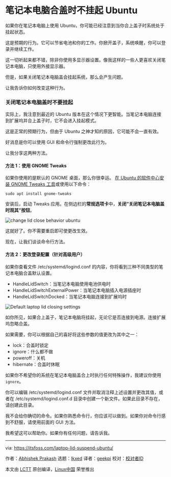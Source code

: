[#]: subject: "Don’t Suspend Ubuntu When Laptop Lid is Closed"
[#]: via: "https://itsfoss.com/laptop-lid-suspend-ubuntu/"
[#]: author: "Abhishek Prakash https://itsfoss.com/"
[#]: collector: "lkxed"
[#]: translator: "geekpi"
[#]: reviewer: " "
[#]: publisher: " "
[#]: url: " "

笔记本电脑合盖时不挂起 Ubuntu
======
如果你在笔记本电脑上使用 Ubuntu，你可能已经注意到当你合上盖子时系统处于挂起状态。

这是预期的行为。它可以节省电池和你的工作。你掀开盖子，系统唤醒，你可以登录并继续工作。

这一切听起来都不错，除非你使用多显示器设置。像我这样的一些人更喜欢关闭笔记本电脑，只使用外接显示器。

但是，如果关闭笔记本电脑盖会挂起系统，那么会产生问题。

让我告诉你如何改变这种行为。

### 关闭笔记本电脑盖时不要挂起

实际上，我注意到最近的 Ubuntu 版本在这个情况下更智能。当笔记本电脑连接到扩展坞并合上盖子时，它不会进入挂起模式。

这是正常的预期行为，但由于 Ubuntu 之神才知的原因，它可能不会一直有效。

好消息是你可以使用 GUI 和命令行强制更改此行为。

让我分享这两种方法。

#### 方法 1：使用 GNOME Tweaks 

如果你使用的是默认的 GNOME 桌面，那么你很幸运。 [在 Ubuntu 的软件中心安装 GNOME Tweaks 工具][1]或使用以下命令：

```
sudo apt install gnome-tweaks
```

安装后，启动 Tweaks 应用。在侧边栏的**常规选项卡**中，**关闭“关闭笔记本电脑盖时观其”按钮**。

![change lid close behavior ubuntu][2]

这就好了。你不需要重启即可使更改生效。

现在，让我们谈谈命令行方法。

#### 方法 2：更改登录配置（针对高级用户）

如果你查看文件 /etc/systemd/logind.conf 的内容，你将看到三种不同类型的笔记本电脑合盖默认设置。

* HandleLidSwitch：当笔记本电脑使用电池供电时
* HandleLidSwitchExternalPower：当笔记本电脑插入电源插座时
* HandleLidSwitchDocked：当笔记本电脑连接到扩展坞时

![Default laptop lid closing settings][3]

如你所见，如果合上盖子，笔记本电脑将挂起，无论它是否连接到电源。连接扩展坞忽略合盖。

如果需要，你可以根据自己的喜好将这些参数的值更改为其中之一：

* lock：合盖时锁定
* ignore：什么都不做
* poweroff：关机
* hibernate：合盖时休眠

如果你不希望你的系统在笔记本电脑盖合上时执行任何特殊操作，我建议你使用 `ignore`。

你可以编辑 /etc/systemd/logind.conf 文件并取消注释上述设置并更改其值，或者在 /etc/systemd/logind.conf.d 目录中创建一个新文件。如果此目录不存在，请创建此目录。

我不会给你确切的命令。如果你熟悉命令行，你应该可以做到。如果你对命令行感到不舒服，请使用前面的 GUI 方法。

我希望这可以帮助你。如果你有任何问题，请告诉我。

--------------------------------------------------------------------------------

via: https://itsfoss.com/laptop-lid-suspend-ubuntu/

作者：[Abhishek Prakash][a]
选题：[lkxed][b]
译者：[geekpi](https://github.com/geekpi)
校对：[校对者ID](https://github.com/校对者ID)

本文由 [LCTT](https://github.com/LCTT/TranslateProject) 原创编译，[Linux中国](https://linux.cn/) 荣誉推出

[a]: https://itsfoss.com/
[b]: https://github.com/lkxed
[1]: https://itsfoss.com/gnome-tweak-tool/
[2]: https://itsfoss.com/wp-content/uploads/2022/08/change-lid-close-behavior-ubuntu.png
[3]: https://itsfoss.com/wp-content/uploads/2022/08/laptop-lid-settings-ubuntu.png
